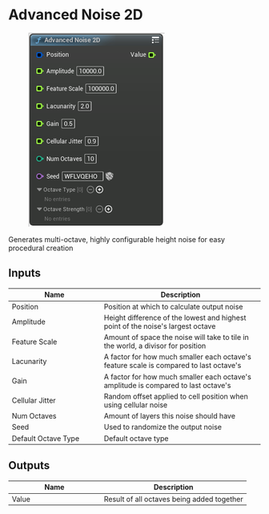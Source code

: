 # Advanced Noise 2D

<div align="left" data-full-width="false">

<figure><img src="advanced_noise_2d.png" alt=""><figcaption></figcaption></figure>

</div>

Generates multi-octave, highly configurable height noise for easy procedural creation

## Inputs

<table>
<thead><tr><th width="170">Name</th><th>Description</th></tr></thead>
<tbody>
<tr><td>Position</td><td>Position at which to calculate output noise</td></tr>
<tr><td>Amplitude</td><td>Height difference of the lowest and highest point of the noise's largest octave</td></tr>
<tr><td>Feature Scale</td><td>Amount of space the noise will take to tile in the world, a divisor for position</td></tr>
<tr><td>Lacunarity</td><td>A factor for how much smaller each octave's feature scale is compared to last octave's</td></tr>
<tr><td>Gain</td><td>A factor for how much smaller each octave's amplitude is compared to last octave's</td></tr>
<tr><td>Cellular Jitter</td><td>Random offset applied to cell position when using cellular noise</td></tr>
<tr><td>Num Octaves</td><td>Amount of layers this noise should have</td></tr>
<tr><td>Seed</td><td>Used to randomize the output noise</td></tr>
<tr><td>Default Octave Type</td><td>Default octave type</td></tr>
</tbody>
</table>

## Outputs

<table>
<thead><tr><th width="170">Name</th><th>Description</th></tr></thead>
<tbody>
<tr><td>Value</td><td>Result of all octaves being added together</td></tr>
</tbody>
</table>